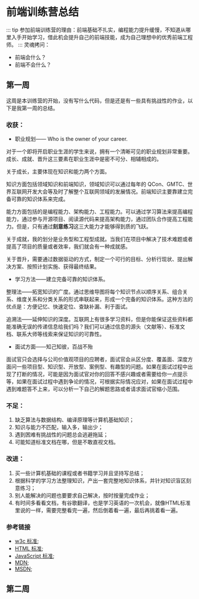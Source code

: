 # 前端训练营总结
::: tip
参加前端训练营的理由：前端基础不扎实，编程能力提升缓慢，不知道从哪里入手开始学习，借此机会提升自己的前端技能，成为自己理想中的优秀前端工程师。
:::
灵魂拷问：
- 前端会什么？
- 前端不会什么？

## 第一周
这周是本训练营的开始，没有写什么代码，但是还是有一些具有挑战性的作业，以下是我第一周的总结。

### 收获：
- 职业规划—— Who is the owner of your career.  

对于一个即将开启职业生涯的学生来说，拥有一个清晰可见的职业规划非常重要。成长、成就、晋升这三要素在职业生涯中是密不可分、相辅相成的。  

关于成长，主要体现在知识和能力两个方面。 

知识方面包括领域知识和前端知识，领域知识可以通过每年的 QCon、GMTC、世界互联网开发大会等及时了解整个互联网领域的发展情况。前端知识主要靠建立完备可靠的知识体系来完成。  

能力方面包括的是编程能力、架构能力、工程能力。可以通过学习算法来提高编程能力，通过参与开源项目、阅读源代码来提高架构能力，通过团队合作提高工程能力。但是，只有通过**刻意练习**这三大能力才能够得到质的飞跃。

关于成就，我的划分是业务型和工程型成就。当我们在项目中解决了技术难题或者提高了项目的质量或者效率，我们就会有一种成就感。  

关于晋升，需要通过数据驱动的方式，制定一个可行的目标、分析行现状、提出解决方案、按照计划实施、获得最终结果。


- 学习方法——建立完备可靠的知识体系。  

整理法——拓宽知识的广度。通过思维导图将每个知识节点以顺序关系、组合关系、维度关系和分类关系的形式串联起来，形成一个完备的知识体系。这种方法的优点是：方便记忆、快速定位、查缺补漏、利于面试。  

追溯法——延伸知识的深度。互联网上有很多学习资料，但是你能保证这些资料都能准确无误的传递信息给我们吗？我们可以通过信息的源头（文献等）、标准文档、联系大师等线索来保证知识的可靠性。  

- 面试方面——知己知彼，百战不殆  

面试官只会选择与公司价值观项目的应聘者，面试官会从区分度、覆盖面、深度方面问一些项目型、知识型、开放型、案例型、有趣型的问题。如果在面试过程中出现了打断的情况，可能是因为面试官对你的回答不感兴趣或者需要给你一点提示等，如果在面试过程中遇到争论的情况，可根据实际情况应对，如果在面试过程中遇到难题答不上来，可以分析一下自己的解题思路或者请求面试官缩小范围。

### 不足：
1. 缺乏算法与数据结构、编译原理等计算机基础知识；
2. 知识与能力不匹配，输入多，输出少；
3. 遇到困难有挑战性的问题总会逃避拖延；
4. 可能知道标准文档在哪，但是不敢直视文档。

### 改进：
1. 买一些计算机基础的课程或者书籍学习并且坚持写总结；
2. 根据科学的学习方法整理知识，产出一套完整地知识体系，并针对知识盲区刻意练习；
3. 别人能解决的问题也要要求自己解决，按时按量完成作业；
4. 有时间多看看文档，有谷歌翻译，也是学习英语的一次机会，就像HTML标准里说的一样，需要完整看完一遍，然后倒着看一遍，最后再挑着看一遍。

### 参考链接
- [w3c 标准](https://w3.org/TR/ "w3c");
- [HTML 标准](https://html.spec.whatwg.org/ "HTML Standard");
- [JavaScript 标准](https://www.ecma-international.org/publications/standards/Ecma-262.htm/ "ECMA Standard");
- [MDN](https://developer.mozilla.org/zh-CN/ "MDN");
- [MSDN](https://docs.microsoft.com/ "MSDN");

## 第二周

